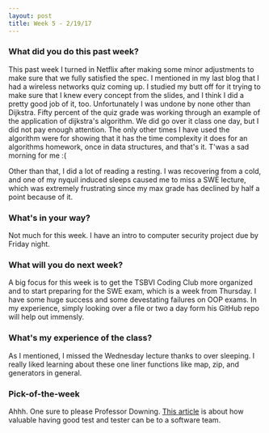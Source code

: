 ```yaml
---
layout: post
title: Week 5 - 2/19/17
---
```


### What did you do this past week?
This past week I turned in Netflix after making some minor adjustments 
to make sure that we fully satisfied the spec. I mentioned in my last 
blog that I had a wireless networks quiz coming up. I studied my butt 
off for it trying to make sure that I knew every concept from the 
slides, and I think I did a pretty good job of it, too. Unfortunately
I was undone by none other than Dijkstra. Fifty percent of the quiz
grade was working through an example of the application of 
dijkstra's algorithm. We did go over it class one day, but I did not 
pay enough attention. The only other times I have used the algorithm 
were for showing that it has the time complexity it does for an 
algorithms homework, once in data structures, and that's it. T'was 
a sad morning for me :(

Other than that, I did a lot of reading a resting. I was recovering 
from a cold, and one of my nyquil induced sleeps caused me to miss 
a SWE lecture, which was extremely frustrating since my max grade 
has declined by half a point because of it. 

### What's in your way?
Not much for this week. I have an intro to computer security project
due by Friday night.

### What will you do next week?
A big focus for this week is to get the 
TSBVI Coding Club more organized and to start preparing for the 
SWE exam, which is a week from Thursday. I have some huge success
and some devestating failures on OOP exams. In my experience,
simply looking over a file or two a day form his GitHub repo 
will help out immensly.

### What's my experience of the class?
As I mentioned, I missed the Wednesday lecture thanks to over 
sleeping. I really liked learning about these one liner functions 
like map, zip, and generators in general.

### Pick-of-the-week
Ahhh. One sure to please Professor Downing. [This article](https://codeahoy.com/2017/02/17/testers-make-software-teams-highly-productive/)
is about how valuable having good test and tester can be to a software team.

